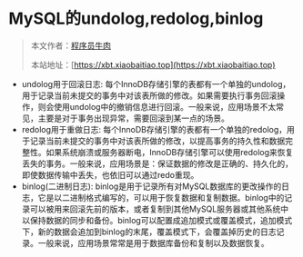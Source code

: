 # MySQL的undolog,redolog,binlog

> 本文作者：[程序员牛肉](https://github.com/luoye6)
>
> 本站地址：[https://xbt.xiaobaitiao.top](https://xbt.xiaobaitiao.top)


- undolog用于回滚日志: 每个InnoDB存储引擎的表都有一个单独的undolog，用于记录当前未提交的事务中对该表所做的修改。如果需要执行事务回滚操作，则会使用undolog中的撤销信息进行回滚。一般来说，应用场景不太常见，主要是对于事务出现异常，需要回滚到某一点的场景。
- redolog用于重做日志: 每个InnoDB存储引擎的表都有一个单独的redolog，用于记录当前未提交的事务中对该表所做的修改，以提高事务的持久性和数据完整性。如果系统崩溃或服务器断电，InnoDB存储引擎可以使用redolog来恢复丢失的事务。一般来说，应用场景是：保证数据的修改是正确的、持久化的，即使数据传输中丢失，也依旧可以通过redo重现。
- binlog(二进制日志): binlog是用于记录所有对MySQL数据库的更改操作的日志，它是以二进制格式编写的，可以用于恢复数据和复制数据。binlog中的记录可以被用来回滚先前的版本，或者复制到其他MySQL服务器或其他系统中以保持数据的同步和备份。binlog可以配置成追加模式或覆盖模式，追加模式下，新的数据会追加到binlog的末尾，覆盖模式下，会覆盖掉历史的日志记录。一般来说，应用场景常常是用于数据库备份和复制以及数据恢复。